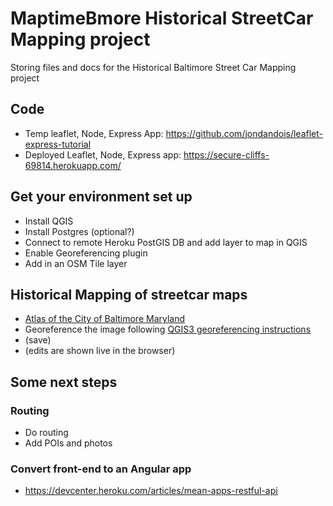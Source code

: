 # MaptimeBmore Historical StreetCar Mapping project
Storing files and docs for the Historical Baltimore Street Car Mapping project

## Code
- Temp leaflet, Node, Express App: https://github.com/jondandois/leaflet-express-tutorial
- Deployed Leaflet, Node, Express app: https://secure-cliffs-69814.herokuapp.com/

## Get your environment set up
- Install QGIS
- Install Postgres (optional?)
- Connect to remote Heroku PostGIS DB and add layer to map in QGIS
- Enable Georeferencing plugin
- Add in an OSM Tile layer

## Historical Mapping of streetcar maps
- [Atlas of the City of Baltimore Maryland](https://jscholarship.library.jhu.edu/handle/1774.2/35300)
- Georeference the image following [QGIS3 georeferencing instructions](https://www.qgistutorials.com/en/docs/3/georeferencing_basics.html)
- (save)
- (edits are shown live in the browser)

## Some next steps

### Routing
- Do routing
- Add POIs and photos

### Convert front-end to an Angular app
- https://devcenter.heroku.com/articles/mean-apps-restful-api
